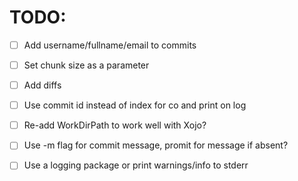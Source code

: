 # TODO:
- [ ] Add username/fullname/email to commits
- [ ] Set chunk size as a parameter
- [ ] Add diffs
- [ ] Use commit id instead of index for co and print on log
- [ ] Re-add WorkDirPath to work well with Xojo?
- [ ] Use -m flag for commit message, promit for message if absent?
- [ ] Use a logging package or print warnings/info to stderr

